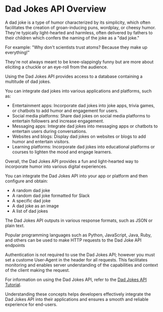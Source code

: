 # Dad Jokes API Overview

A dad joke is a type of humor characterized by its simplicity, which often facilitates the creation of groan-inducing puns, wordplay, or cheesy humor. They're typically light-hearted and harmless, often delivered by fathers to their children which confers the naming of the joke as a "dad joke."

For example:
  "Why don't scientists trust atoms? Because they make up everything!"

They're not always meant to be knee-slappingly funny but are more about eliciting a chuckle or an eye-roll from the audience.

Using the Dad Jokes API provides access to a database containing a multitude of dad jokes.

You can integrate dad jokes into various applications and platforms, such as:
* Entertainment apps: Incorporate dad jokes into joke apps, trivia games, or chatbots to add humor and engagement for users.
* Social media platforms: Share dad jokes on social media platforms to entertain followers and increase engagement.
* Messaging apps: Integrate dad jokes into messaging apps or chatbots to entertain users during conversations.
* Websites and blogs: Display dad jokes on websites or blogs to add humor and entertain visitors.
* Learning platforms: Incorporate dad jokes into educational platforms or courses to lighten the mood and engage learners.

Overall, the Dad Jokes API provides a fun and light-hearted way to incorporate humor into various digital experiences.

You can integrate the Dad Jokes API into your app or platform and then configure and obtain:  
* A random dad joke
* A random dad joke formatted for Slack
* A specific dad joke
* A dad joke as an image
* A list of dad jokes

The Dad Jokes API outputs in various response formats, such as JSON or plain text.

Popular programming languages such as Python, JavaScript, Java, Ruby, and others can be used to make HTTP requests to the Dad Joke API endpoints

Authentication is not required to use the Dad Jokes API; however you must set a custome User-Agent in the header for all requests. This facilitates monitoring and enables server understanding of the capabilities and context of the client making the request.

For information on using the Dad Jokes API, refer to the [Dad Jokes API Tutorial](https://kurtnheiss.github.io/dad_jokes_files/dad_jokes_tutorial.html).

 


  

Understanding these concepts helps developers effectively integrate the Dad Jokes API into their applications and ensures a smooth and reliable experience for end-users.
